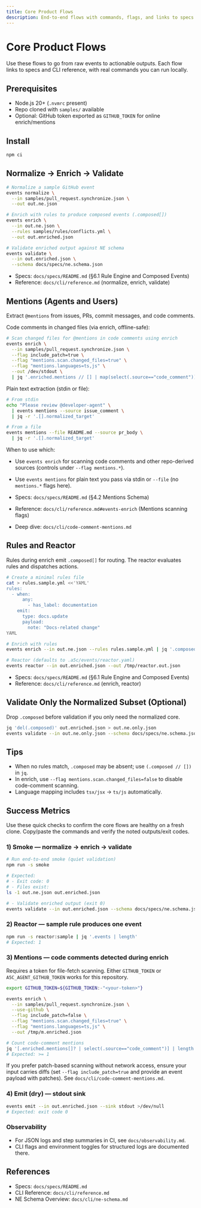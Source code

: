 ```yaml
---
title: Core Product Flows
description: End-to-end flows with commands, flags, and links to specs.
---
```


# Core Product Flows

Use these flows to go from raw events to actionable outputs. Each flow links to specs and CLI reference, with real commands you can run locally.

## Prerequisites

- Node.js 20+ (`.nvmrc` present)
- Repo cloned with `samples/` available
- Optional: GitHub token exported as `GITHUB_TOKEN` for online enrich/mentions

## Install

```bash
npm ci
```

## Normalize → Enrich → Validate

```bash
# Normalize a sample GitHub event
events normalize \
  --in samples/pull_request.synchronize.json \
  --out out.ne.json

# Enrich with rules to produce composed events (.composed[])
events enrich \
  --in out.ne.json \
  --rules samples/rules/conflicts.yml \
  --out out.enriched.json

# Validate enriched output against NE schema
events validate \
  --in out.enriched.json \
  --schema docs/specs/ne.schema.json
```

- Specs: `docs/specs/README.md` (§6.1 Rule Engine and Composed Events)
- Reference: `docs/cli/reference.md` (normalize, enrich, validate)

## Mentions (Agents and Users)

Extract `@mentions` from issues, PRs, commit messages, and code comments.

Code comments in changed files (via enrich, offline-safe):

```bash
# Scan changed files for @mentions in code comments using enrich
events enrich \
  --in samples/pull_request.synchronize.json \
  --flag include_patch=true \
  --flag "mentions.scan.changed_files=true" \
  --flag "mentions.languages=ts,js" \
  --out /dev/stdout \
  | jq '.enriched.mentions // [] | map(select(.source=="code_comment"))'
```

Plain text extraction (stdin or file):

```bash
# From stdin
echo "Please review @developer-agent" \
  | events mentions --source issue_comment \
  | jq -r '.[].normalized_target'

# From a file
events mentions --file README.md --source pr_body \
  | jq -r '.[].normalized_target'
```

When to use which:

- Use `events enrich` for scanning code comments and other repo-derived sources (controls under `--flag mentions.*`).
- Use `events mentions` for plain text you pass via stdin or `--file` (no `mentions.*` flags here).

- Specs: `docs/specs/README.md` (§4.2 Mentions Schema)
- Reference: `docs/cli/reference.md#events-enrich` (Mentions scanning flags)
- Deep dive: `docs/cli/code-comment-mentions.md`

## Rules and Reactor

Rules during enrich emit `.composed[]` for routing. The reactor evaluates rules and dispatches actions.

```bash
# Create a minimal rules file
cat > rules.sample.yml <<'YAML'
rules:
  - when:
      any:
        - has_label: documentation
    emit:
      type: docs.update
      payload:
        note: "Docs-related change"
YAML

# Enrich with rules
events enrich --in out.ne.json --rules rules.sample.yml | jq '.composed // []'

# Reactor (defaults to .a5c/events/reactor.yaml)
events reactor --in out.enriched.json --out /tmp/reactor.out.json
```

- Specs: `docs/specs/README.md` (§6.1 Rule Engine and Composed Events)
- Reference: `docs/cli/reference.md` (enrich, reactor)

## Validate Only the Normalized Subset (Optional)

Drop `.composed` before validation if you only need the normalized core.

```bash
jq 'del(.composed)' out.enriched.json > out.ne.only.json
events validate --in out.ne.only.json --schema docs/specs/ne.schema.json
```

## Tips

- When no rules match, `.composed` may be absent; use `(.composed // [])` in `jq`.
- In enrich, use `--flag mentions.scan.changed_files=false` to disable code-comment scanning.
- Language mapping includes `tsx/jsx` → `ts/js` automatically.

## Success Metrics

Use these quick checks to confirm the core flows are healthy on a fresh clone. Copy/paste the commands and verify the noted outputs/exit codes.

### 1) Smoke — normalize → enrich → validate

```bash
# Run end-to-end smoke (quiet validation)
npm run -s smoke

# Expected:
# - Exit code: 0
# - Files exist:
ls -1 out.ne.json out.enriched.json

# - Validate enriched output (exit 0)
events validate --in out.enriched.json --schema docs/specs/ne.schema.json --quiet
```

### 2) Reactor — sample rule produces one event

```bash
npm run -s reactor:sample | jq '.events | length'
# Expected: 1
```

### 3) Mentions — code comments detected during enrich

Requires a token for file-fetch scanning. Either `GITHUB_TOKEN` or `A5C_AGENT_GITHUB_TOKEN` works for this repository.

```bash
export GITHUB_TOKEN=${GITHUB_TOKEN:-"<your-token>"}

events enrich \
  --in samples/pull_request.synchronize.json \
  --use-github \
  --flag include_patch=false \
  --flag "mentions.scan.changed_files=true" \
  --flag "mentions.languages=ts,js" \
  --out /tmp/m.enriched.json

# Count code-comment mentions
jq '[.enriched.mentions[]? | select(.source=="code_comment")] | length' /tmp/m.enriched.json
# Expected: >= 1
```

If you prefer patch-based scanning without network access, ensure your input carries diffs (set `--flag include_patch=true` and provide an event payload with patches). See `docs/cli/code-comment-mentions.md`.

### 4) Emit (dry) — stdout sink

```bash
events emit --in out.enriched.json --sink stdout >/dev/null
# Expected: exit code 0
```

### Observability

- For JSON logs and step summaries in CI, see `docs/observability.md`.
- CLI flags and environment toggles for structured logs are documented there.

## References

- Specs: `docs/specs/README.md`
- CLI Reference: `docs/cli/reference.md`
- NE Schema Overview: `docs/cli/ne-schema.md`
